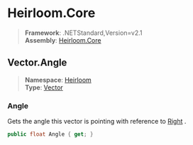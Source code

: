 # Heirloom.Core

> **Framework**: .NETStandard,Version=v2.1  
> **Assembly**: [Heirloom.Core][0]  

## Vector.Angle

> **Namespace**: [Heirloom][0]  
> **Type**: [Vector][1]  

### Angle

Gets the angle this vector is pointing with reference to [Right][2] .

```cs
public float Angle { get; }
```

[0]: ../../../Heirloom.Core.md
[1]: ../Vector.md
[2]: Right.md
